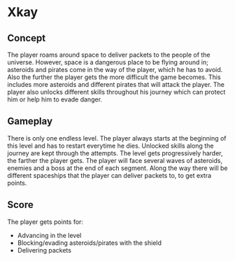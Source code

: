 
# Xkay

## Concept

The player roams around space to deliver packets to the people of the universe. However, space is a dangerous place to be flying around in; asteroids and pirates come in the way of the player, which he has to avoid. Also the further the player gets the more difficult the game becomes. This includes more asteroids and different pirates that will attack the player. The player also unlocks different skills throughout his journey which can protect him or help him to evade danger.

## Gameplay

There is only one endless level. The player always starts at the beginning of this level and has to restart everytime he dies. Unlocked skills along the journey are kept through the attempts. The level gets progressively harder, the farther the player gets. The player will face several waves of asteroids, enemies and a boss at the end of each segment. Along the way there will be different spaceships that the player can deliver packets to, to get extra points.

## Score

The player gets points for:
* Advancing in the level
* Blocking/evading asteroids/pirates with the shield
* Delivering packets

